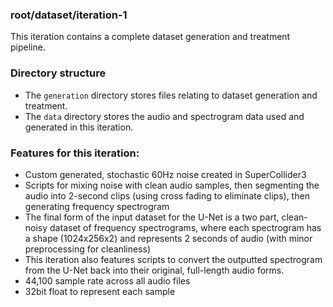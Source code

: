 ### root/dataset/iteration-1

This iteration contains a complete dataset generation and treatment pipeline. 

### Directory structure

- The `generation` directory stores files relating to dataset generation and treatment.
- The `data`  directory stores the audio and spectrogram data used and generated in this iteration.

### Features for this iteration:

- Custom generated, stochastic 60Hz noise created in SuperCollider3
- Scripts for mixing noise with clean audio samples, then segmenting the audio into 2-second clips (using cross fading to eliminate clips), then generating frequency spectrogram
- The final form of the input dataset for the U-Net is a two part, clean-noisy dataset of frequency spectrograms, where each spectrogram has a shape (1024x256x2) and represents 2 seconds of audio (with minor preprocessing for cleanliness)
- This iteration also features scripts to convert the outputted spectrogram from the U-Net back into their original, full-length audio forms.
- 44,100 sample rate across all audio files
- 32bit float to represent each sample

